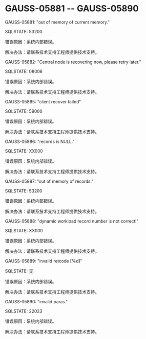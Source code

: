 # GAUSS-05881 -- GAUSS-05890<a name="ZH-CN_TOPIC_0302073416"></a>

GAUSS-05881: "out of memory of current memory."

SQLSTATE: 53200

错误原因：系统内部错误。

解决办法：请联系技术支持工程师提供技术支持。

GAUSS-05882: "Central node is recovering now, please retry later."

SQLSTATE: 08006

错误原因：系统内部错误。

解决办法：请联系技术支持工程师提供技术支持。

GAUSS-05885: "client recover failed"

SQLSTATE: 58000

错误原因：系统内部错误。

解决办法：请联系技术支持工程师提供技术支持。

GAUSS-05886: "records is NULL."

SQLSTATE: XX000

错误原因：系统内部错误。

解决办法：请联系技术支持工程师提供技术支持。

GAUSS-05887: "out of memory of records."

SQLSTATE: 53200

错误原因：系统内部错误。

解决办法：请联系技术支持工程师提供技术支持。

GAUSS-05888: "dynamic workload record number is not correct!"

SQLSTATE: XX000

错误原因：系统内部错误。

解决办法：请联系技术支持工程师提供技术支持。

GAUSS-05889: "invalid retcode \[%d\]"

SQLSTATE: 无

错误原因：系统内部错误。

解决办法：请联系技术支持工程师提供技术支持。

GAUSS-05890: "invalid paras."

SQLSTATE: 22023

错误原因：系统内部错误。

解决办法：请联系技术支持工程师提供技术支持。

